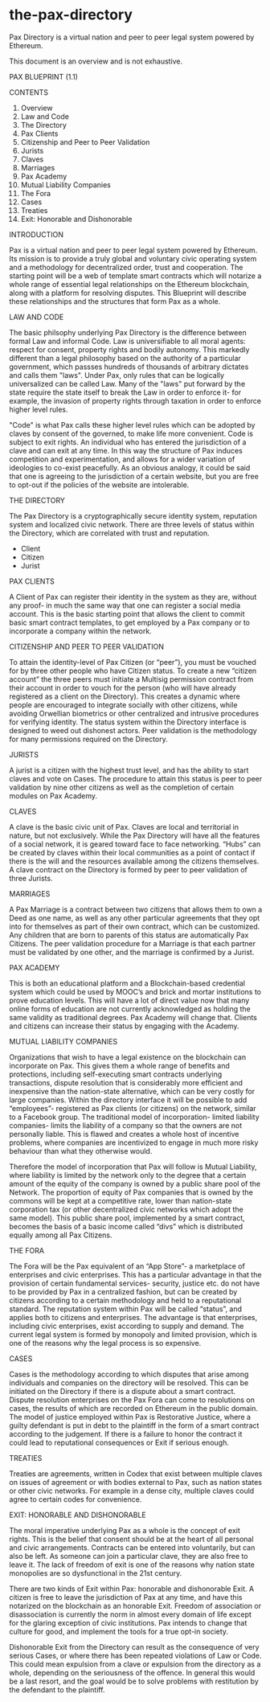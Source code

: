 # the-pax-directory
Pax Directory is a virtual nation and peer to peer legal system powered by Ethereum.

This document is an overview and is not exhaustive.

PAX BLUEPRINT (1.1)

CONTENTS

1. Overview
2. Law and Code
3. The Directory
4. Pax Clients
5. Citizenship and Peer to Peer Validation
6. Jurists
7. Claves
8. Marriages
9. Pax Academy
10. Mutual Liability Companies
11. The Fora
12. Cases
13. Treaties
14. Exit: Honorable and Dishonorable


INTRODUCTION

Pax is a virtual nation and peer to peer legal system powered by Ethereum. Its mission is to provide a truly global and voluntary civic operating system and a methodology for decentralized order, trust and cooperation. The starting point will be a web of template smart contracts which will notarize a whole range of essential legal relationships on the Ethereum blockchain, along with a platform for resolving disputes. This Blueprint will describe these relationships and the structures that form Pax as a whole.

LAW AND CODE

The basic philsophy underlying Pax Directory is the difference between formal Law and informal Code. Law is universifiable to all moral agents: respect for consent, property rights and bodily autonomy. This markedly different than a legal philosophy based on the authority of a particular government, which passses hundreds of thousands of arbitrary dictates and calls them "laws". Under Pax, only rules that can be logically universalized can be called Law. Many of the "laws" put forward by the state require the state itself to break the Law in order to enforce it- for example, the invasion of property rights through taxation in order to enforce higher level rules.

"Code" is what Pax calls these higher level rules which can be adopted by claves by consent of the governed, to make life more convenient. Code is subject to exit rights. An individual who has entered the jurisdiction of a clave and can exit at any time. In this way the structure of Pax induces competition and experimentation, and allows for a wider variation of ideologies to co-exist peacefully. As an obvious analogy, it could be said that one is agreeing to the jurisdiction of a certain website, but you are free to opt-out if the policies of the website are intolerable.

THE DIRECTORY

The Pax Directory is a cryptographically secure identity system, reputation system and localized civic network. There are three levels of status within the Directory, which are correlated with trust and reputation.

- Client
- Citizen
- Jurist

PAX CLIENTS

A Client of Pax can register their identity in the system as they are, without any proof- in much the same way that one can register a social media account. This is the basic starting point that allows the client to commit basic smart contract templates, to get employed by a Pax company or to incorporate a company within the network.

CITIZENSHIP AND PEER TO PEER VALIDATION

To attain the identity-level of Pax Citizen (or “peer”), you must be vouched for by three other people who have Citizen status. To create a new “citizen account” the three peers must initiate a Multisig permission contract from their account in order to vouch for the person (who will have already registered as a client on the Directory).  This creates a dynamic where people are encouraged to integrate socially with other citizens, while avoiding Orwellian biometrics or other centralized and intrusive procedures for verifying identity. The status system within the Directory interface is designed to weed out dishonest actors. Peer validation is the methodology for many permissions required on the Directory.

JURISTS

A jurist is a citizen with the highest trust level, and has the ability to start claves and vote on Cases. The procedure to attain this status is peer to peer validation by nine other citizens as well as the completion of certain modules on Pax Academy.

CLAVES

A clave is the basic civic unit of Pax. Claves are local and territorial in nature, but not exclusively. While the Pax Directory will have all the features of a social network, it is geared toward face to face networking. “Hubs” can be created by claves within their local communities as a point of contact if there is the will and the resources available among the citizens themselves. A clave contract on the Directory is formed by peer to peer validation of three Jurists.

MARRIAGES

A Pax Marriage is a contract between two citizens that allows them to own a Deed as one name, as well as any other particular agreements that they opt into for themselves as part of their own contract, which can be customized. Any children that are born to parents of this status are automatically Pax Citizens. The peer validation procedure for a Marriage is that each partner must be validated by one other, and the marriage is confirmed by a Jurist.

PAX ACADEMY

This is both an educational platform and a Blockchain-based credential system which could be used by MOOC’s and brick and mortar institutions to prove education levels. This will have a lot of direct value now that many online forms of education are not currently acknowledged as holding the same validity as traditional degrees. Pax Academy will change that. Clients and citizens can increase their status by engaging with the Academy.

MUTUAL LIABILITY COMPANIES

Organizations that wish to have a legal existence on the blockchain can incorporate on Pax. This gives them a whole range of benefits and protections, including self-executing smart contracts underlying transactions, dispute resolution that is considerably more efficient and inexpensive than the nation-state alternative, which can be very costly for large companies. Within the directory interface it will be possible to add “employees”- registered as Pax clients (or citizens) on the network, similar to a Facebook group. The traditional model of incorporation- limited liability companies- limits the liability of a company so that the owners are not personally liable. This is flawed and creates a whole host of incentive problems, where companies are incentivized to engage in much more risky behaviour than what they otherwise would.

Therefore the model of incorporation that Pax will follow is Mutual Liability, where liability is limited by the network only to the degree that a certain amount of the equity of the company is owned by a public share pool of the Network. The proportion of equity of Pax companies that is owned by the commons will be kept at a competitive rate, lower than nation-state corporation tax (or other decentralized civic networks which adopt the same model). This public share pool, implemented by a smart contract, becomes the basis of a basic income called “divs” which is distributed equally among all Pax Citizens.

THE FORA

The Fora will be the Pax equivalent of an “App Store”- a marketplace of enterprises and civic enterprises. This has a particular advantage in that the provision of certain fundamental services- security, justice etc. do not have to be provided by Pax in a centralized fashion, but can be created by citizens according to a certain methodology and held to a reputational standard. The reputation system within Pax will be called “status”, and applies both to citizens and enterprises. The advantage is that enterprises, including civic enterprises, exist according to supply and demand. The current legal system is formed by monopoly and limited provision, which is one of the reasons why the legal process is so expensive.

CASES

Cases is the methodology according to which disputes that arise among individuals and companies on the directory will be resolved. This can be initiated on the Directory if there is a dispute about a smart contract. Dispute resolution enterprises on the Pax Fora can come to resolutions on cases, the results of which are recorded on Ethereum in the public domain. The model of justice employed within Pax is Restorative Justice, where a guilty defendant is put in debt to the plaintiff in the form of a smart contract according to the judgement. If there is a failure to honor the contract it could lead to reputational consequences or Exit if serious enough.

TREATIES

Treaties are agreements, written in Codex that exist between multiple claves on issues of agreement or with bodies external to Pax, such as nation states or other civic networks. For example in a dense city, multiple claves could agree to certain codes for convenience.

EXIT: HONORABLE AND DISHONORABLE

The moral imperative underlying Pax as a whole is the concept of exit rights. This is the belief that consent should be at the heart of all personal and civic arrangements. Contracts can be entered into voluntarily, but can also be left. As someone can join a particular clave, they are also free to leave it. The lack of freedom of exit is one of the reasons why nation state monopolies are so dysfunctional in the 21st century.

There are two kinds of Exit within Pax: honorable and dishonorable Exit. A citizen is free to leave the jurisdiction of Pax at any time, and have this notarized on the blockchain as an honorable Exit. Freedom of association or disassociation is currently the norm in almost every domain of life except for the glaring exception of civic institutions. Pax intends to change that culture for good, and implement the tools for a true opt-in society.

Dishonorable Exit from the Directory can result as the consequence of very serious Cases, or where there has been repeated violations of Law or Code. This could mean expulsion from a clave or expulsion from the directory as a whole, depending on the seriousness of the offence. In general this would be a last resort, and the goal would be to solve problems with restitution by the defendant to the plaintiff.
